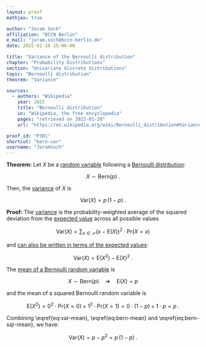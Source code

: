 ```yaml
---
layout: proof
mathjax: true

author: "Joram Soch"
affiliation: "BCCN Berlin"
e_mail: "joram.soch@bccn-berlin.de"
date: 2022-01-20 15:06:00

title: "Variance of the Bernoulli distribution"
chapter: "Probability Distributions"
section: "Univariate discrete distributions"
topic: "Bernoulli distribution"
theorem: "Variance"

sources:
  - authors: "Wikipedia"
    year: 2022
    title: "Bernoulli distribution"
    in: "Wikipedia, the free encyclopedia"
    pages: "retrieved on 2022-01-20"
    url: "https://en.wikipedia.org/wiki/Bernoulli_distribution#Variance"

proof_id: "P301"
shortcut: "bern-var"
username: "JoramSoch"
---
```



**Theorem:** Let $X$ be a [random variable](/D/rvar) following a [Bernoulli distribution](/D/bern):

$$ \label{eq:bern}
X \sim \mathrm{Bern}(p) \; .
$$

Then, the [variance](/D/mean) of $X$ is

$$ \label{eq:bern-var}
\mathrm{Var}(X) = p \, (1-p) \; .
$$


**Proof:** The [variance](/D/var) is the probability-weighted average of the squared deviation from the [expected value](/D/mean) across all possible values

$$ \label{eq:var}
\mathrm{Var}(X) = \sum_{x \in \mathcal{X}} (x - \mathrm{E}(X))^2 \cdot \mathrm{Pr}(X = x)
$$

and [can also be written in terms of the expected values](/P/var-mean):

$$ \label{eq:var-mean}
\mathrm{Var}(X) = \mathrm{E}\left( X^2 \right) - \mathrm{E}(X)^2 \; .
$$

The [mean of a Bernoulli random variable](/P/bern-mean) is

$$ \label{eq:bern-mean}
X \sim \mathrm{Bern}(p) \quad \Rightarrow \quad \mathrm{E}(X) = p
$$

and the mean of a squared Bernoulli random variable is

$$ \label{eq:bern-sqr-mean}
\mathrm{E}\left( X^2 \right) = 0^2 \cdot \mathrm{Pr}(X = 0) + 1^2 \cdot \mathrm{Pr}(X = 1) = 0 \cdot (1-p) + 1 \cdot p = p \; .
$$

Combining \eqref{eq:var-mean}, \eqref{eq:bern-mean} and \eqref{eq:bern-sqr-mean}, we have:

$$ \label{eq:bern-var-qed}
\mathrm{Var}(X) = p - p^2 = p \, (1-p) \; .
$$